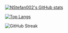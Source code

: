 [![NStefan002's GitHub stats](https://github-readme-stats-nstefan002.vercel.app/api?username=NStefan002&hide=stars,prs&show_icons=true&rank_icon=default&card_width=500&theme=onedark)](https://github.com/NStefan002)

[![Top Langs](https://github-readme-stats-nstefan002.vercel.app/api/top-langs/?username=NStefan002&card_width=500&theme=onedark&langs_count=7&hide=EJS)](https://github.com/NStefan002)

![GitHub Streak](https://streak-stats.demolab.com?user=NStefan002&theme=onedark&exclude_days=Sun%2CSat&excludeDaysLabel=EB545400&hide_total_contributions=true)

<!-- [![Visits Badge](https://badges.pufler.dev/visits/NStefan002/NStefan002)](https://badges.pufler.dev) -->
<!-- ### Last stars -->
<!-- ![Last Stars Display](https://badges.pufler.dev/last-stars/NStefan002?count=6&padding=15&perRow=3) -->
